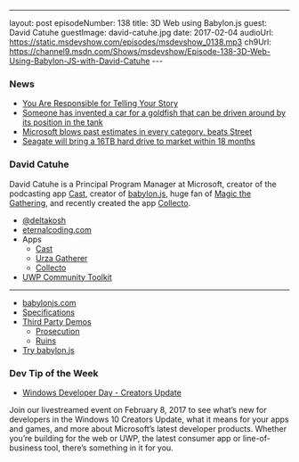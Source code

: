 ---
layout: post
episodeNumber: 138
title: 3D Web using Babylon.js
guest: David Catuhe
guestImage: david-catuhe.jpg
date: 2017-02-04
audioUrl: https://static.msdevshow.com/episodes/msdevshow_0138.mp3
ch9Url: https://channel9.msdn.com/Shows/msdevshow/Episode-138-3D-Web-Using-Babylon-JS-with-David-Catuhe
--- 

### News

 - [You Are Responsible for Telling Your Story](http://blogs.lessthandot.com/index.php/itprofessionals/you-are-responsible-for-telling-your-story/)
 - [Someone has invented a car for a goldfish that can be driven around by its position in the tank](https://twitter.com/doodlewhale/status/824979659620225029)
 - [Microsoft blows past estimates in every category, beats Street](http://www.cnbc.com/2017/01/26/microsoft-earnings-q2-2017.html)
 - [Seagate will bring a 16TB hard drive to market within 18 months](http://www.techspot.com/news/67928-seagate-bring-16tb-hard-drive-market-within-18.html)

### David Catuhe

David Catuhe is a Principal Program Manager at Microsoft, creator of the podcasting app [Cast](https://www.microsoft.com/en-us/store/p/cast/9nblggh1zj3r), creator of [babylon.js](http://www.babylonjs.com/), huge fan of [Magic the Gathering](http://magic.wizards.com/), and recently created the app [Collecto](https://www.microsoft.com/en-us/store/p/collecto/9nblggh087dl).
 
 - [@deltakosh](https://twitter.com/deltakosh)
 - [eternalcoding.com](https://www.eternalcoding.com/)
 - Apps
   -   [Cast](https://www.microsoft.com/en-us/store/p/cast/9nblggh1zj3r)
   -   [Urza Gatherer](https://www.microsoft.com/en-us/store/p/urzagatherer/9wzdncrdbzt1)
   -   [Collecto](https://www.microsoft.com/en-us/store/p/collecto/9nblggh087dl)
 - [UWP Community Toolkit](https://github.com/Microsoft/UWPCommunityToolkit)

--------------------------------------

 - [babylonjs.com](http://www.babylonjs.com/)
 - [Specifications](http://babylonjs.com/#specifications)
 - [Third Party Demos](http://babylonjs.com/#thirdpartydemossection)
   - [Prosecution](http://cdn.babylonjs.com/wwwbabylonjs/Scenes/prosecution/index.html)
   - [Ruins](http://babylonjs.com/demos/ruins/)
 - [Try babylon.js](http://www.babylonjs-playground.com/)

### Dev Tip of the Week

 - [Windows Developer Day - Creators Update](https://developer.microsoft.com/en-us/windows/projects/campaigns/windows-developer-day)

Join our livestreamed event on February 8, 2017 to see what’s new for developers in the Windows 10 Creators Update, what it means for your apps and games, and more about Microsoft’s latest developer products. Whether you’re building for the web or UWP, the latest consumer app or line-of-business tool, there’s something in it for you.
